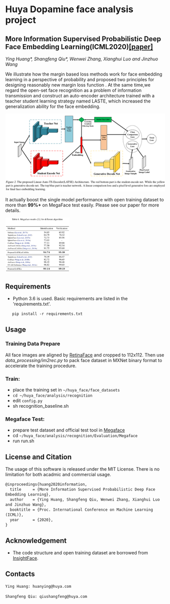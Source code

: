 # Huya Dopamine face analysis project

## More Information Supervised Probabilistic Deep Face Embedding Learning(ICML2020)[[paper]](https://arxiv.org/abs/2006.04518)
_Ying Huang*, Shangfeng Qiu*, Wenwei Zhang, Xianghui Luo and Jinzhuo Wang_

We illustrate how the margin based loss methods work for face embedding learning in a perspective of probability and proposed two principles for designing reasonably new margin loss function . 
At the same time,we regard the open-set face recognition as a problem of information transmission and construct an auto-encoder architecture trained with a teacher student learning strategy named LASTE, which increased the generalization ability for the face embedding.

<img src="./analysis/imgs/architecture.png">

It actually boost the single model performance with open training dataset to more than __99%+__ on MegaFace test easily.
Please see our paper for more details.

<img src="./analysis/imgs/megaface_result.png" width="40%">

## Requirements

- Python 3.6 is used. Basic requirements are listed in the 'requirements.txt'.   

```
   pip install -r requirements.txt
```

## Usage
### Training Data Prepare
All face images are aligned by [RetinaFace](https://github.com/deepinsight/insightface/tree/master/RetinaFace) and cropped to 112x112. 
Then use *data_processing/im2rec.py* to pack face dataset in MXNet binary format to accelerate the training procedure. 

### Train:
* place the training set in `~/huya_face/face_datasets`
* `cd ~/huya_face/analysis/recognition`
* edit `config.py`
* sh recognition_baseline.sh

### Megaface Test:
* prepare test dataset and official test tool in [Megaface](http://megaface.cs.washington.edu/)
* cd `~/huya_face/analysis/recognition/Evaluation/Megaface`
* run run.sh


## License and Citation
The usage of this software is released under the MIT License. There is no limitation for both acadmic and commercial usage.

    @inproceedings{huang2020information,
      title     = {More Information Supervised Probabilistic Deep Face Embedding Learning},
	  author    = {Ying Huang, Shangfeng Qiu, Wenwei Zhang, Xianghui Luo and Jinzhuo Wang},
	  booktitle = {Proc. International Conference on Machine Learning (ICML)},
	  year      = {2020},
	}

## Acknowledgement
- The code structure and open training dataset are borrowed from [InsightFace](https://github.com/deepinsight/insightface.git).


## Contacts
```
Ying Huang: huanying@huya.com  

Shangfeng Qiu: qiushangfeng@huya.com
```

